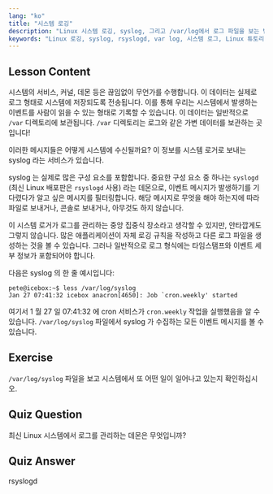 ```yaml
---
lang: "ko"
title: "시스템 로깅"
description: "Linux 시스템 로깅, syslog, 그리고 /var/log에서 로그 파일을 보는 방법을 배웁니다. rsyslogd 를 이해하고 이 초보자 가이드를 통해 시스템 이벤트를 모니터링하세요."
keywords: "Linux 로깅, syslog, rsyslogd, var log, 시스템 로그, Linux 튜토리얼, 초보자 가이드"
---
```


## Lesson Content

시스템의 서비스, 커널, 데몬 등은 끊임없이 무언가를 수행합니다. 이 데이터는 실제로 로그 형태로 시스템에 저장되도록 전송됩니다. 이를 통해 우리는 시스템에서 발생하는 이벤트를 사람이 읽을 수 있는 형태로 기록할 수 있습니다. 이 데이터는 일반적으로 `/var` 디렉토리에 보관됩니다. `/var` 디렉토리는 로그와 같은 가변 데이터를 보관하는 곳입니다!

이러한 메시지들은 어떻게 시스템에 수신될까요? 이 정보를 시스템 로거로 보내는 syslog 라는 서비스가 있습니다.

syslog 는 실제로 많은 구성 요소를 포함합니다. 중요한 구성 요소 중 하나는 `syslogd` (최신 Linux 배포판은 `rsyslogd` 사용) 라는 데몬으로, 이벤트 메시지가 발생하기를 기다렸다가 알고 싶은 메시지를 필터링합니다. 해당 메시지로 무엇을 해야 하는지에 따라 파일로 보내거나, 콘솔로 보내거나, 아무것도 하지 않습니다.

이 시스템 로거가 로그를 관리하는 중앙 집중식 장소라고 생각할 수 있지만, 안타깝게도 그렇지 않습니다. 많은 애플리케이션이 자체 로깅 규칙을 작성하고 다른 로그 파일을 생성하는 것을 볼 수 있습니다. 그러나 일반적으로 로그 형식에는 타임스탬프와 이벤트 세부 정보가 포함되어야 합니다.

다음은 syslog 의 한 줄 예시입니다:

```plaintext
pete@icebox:~$ less /var/log/syslog
Jan 27 07:41:32 icebox anacron[4650]: Job `cron.weekly' started
```

여기서 1 월 27 일 07:41:32 에 cron 서비스가 `cron.weekly` 작업을 실행했음을 알 수 있습니다. `/var/log/syslog` 파일에서 syslog 가 수집하는 모든 이벤트 메시지를 볼 수 있습니다.

## Exercise

`/var/log/syslog` 파일을 보고 시스템에서 또 어떤 일이 일어나고 있는지 확인하십시오.

## Quiz Question

최신 Linux 시스템에서 로그를 관리하는 데몬은 무엇입니까?

## Quiz Answer

rsyslogd
